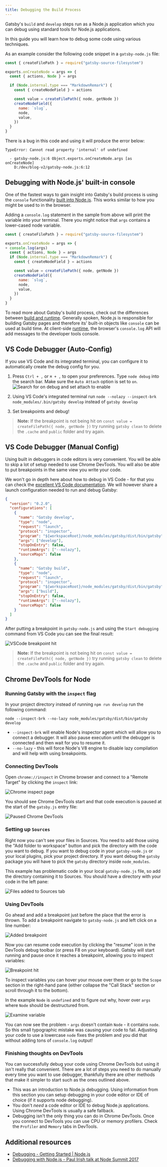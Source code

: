 ```yaml
---
title: Debugging the Build Process
---
```


Gatsby's `build` and `develop` steps run as a Node.js application which you can debug using standard tools for Node.js applications.

In this guide you will learn how to debug some code using various techniques.

As an example consider the following code snippet in a `gatsby-node.js` file:

```js:title=gatsby-node.js
const { createFilePath } = require("gatsby-source-filesystem")

exports.onCreateNode = args => {
  const { actions, Node } = args

  if (Node.internal.type === "MarkdownRemark") {
    const { createNodeField } = actions

    const value = createFilePath({ node, getNode })
    createNodeField({
      name: `slug`,
      node,
      value,
    })
  }
}
```

There is a bug in this code and using it will produce the error below:

```
TypeError: Cannot read property 'internal' of undefined

  - gatsby-node.js:6 Object.exports.onCreateNode.args [as onCreateNode]
    D:/dev/blog-v2/gatsby-node.js:6:12
```

## Debugging with Node.js' built-in console

One of the fastest ways to gain insight into Gatsby's build process is using the `console` functionality [built into Node.js](https://nodejs.org/en/knowledge/getting-started/the-console-module/). This works similar to how you might be used to in the browser.

Adding a `console.log` statement in the sample from above will print the variable into your terminal. There you might notice that `args` contains a lower-cased node variable.

```diff:title=gatsby-node.js
const { createFilePath } = require("gatsby-source-filesystem")

exports.onCreateNode = args => {
+ console.log(args)
  const { actions, Node } = args
  if (Node.internal.type === "MarkdownRemark") {
    const { createNodeField } = actions

    const value = createFilePath({ node, getNode })
    createNodeField({
      name: `slug`,
      node,
      value,
    })
  }
}
```

To read more about Gatsby's build process, check out the differences between [build and runtime](/docs/overview-of-the-gatsby-build-process#build-time-vs-runtime). Generally spoken, Node.js is responsible for building Gatsby pages and therefore its' built-in objects like `console` can be used at build time. At client-side [runtime](/docs/glossary#runtime), the browser's `console.log` API will add messages to the developer tools console.

## VS Code Debugger (Auto-Config)

If you use VS Code and its integrated terminal, you can configure it to automatically create the debug config for you.

1.  Press `Ctrl + ,` or `⌘ + ,` to open your preferences. Type `node debug` into the search bar. Make sure the `Auto Attach` option is set to `on`.
    ![Search for on debug and set attach to enable](./images/set-node-attach-to-on.png)

2.  Using VS Code's integrated terminal run `node --nolazy --inspect-brk node_modules/.bin/gatsby develop` instead of `gatsby develop`

3.  Set breakpoints and debug!

> **Note:** If the breakpoint is not being hit on `const value = createFilePath({ node, getNode })`
> try running `gatsby clean` to delete the `.cache` and `public` folder and try again.

## VS Code Debugger (Manual Config)

Using built in debuggers in code editors is very convenient. You will be able to skip a lot of setup needed to use Chrome DevTools. You will also be able to put breakpoints in the same view you write your code.

We won't go in depth here about how to debug in VS Code - for that you can check the [excellent VS Code documentation](https://code.visualstudio.com/docs/editor/debugging). We will however share a launch configuration needed to run and debug Gatsby:

```json:title=launch.json
{
  "version": "0.2.0",
  "configurations": [
    {
      "name": "Gatsby develop",
      "type": "node",
      "request": "launch",
      "protocol": "inspector",
      "program": "${workspaceRoot}/node_modules/gatsby/dist/bin/gatsby",
      "args": ["develop"],
      "stopOnEntry": false,
      "runtimeArgs": ["--nolazy"],
      "sourceMaps": false
    },
    {
      "name": "Gatsby build",
      "type": "node",
      "request": "launch",
      "protocol": "inspector",
      "program": "${workspaceRoot}/node_modules/gatsby/dist/bin/gatsby",
      "args": ["build"],
      "stopOnEntry": false,
      "runtimeArgs": ["--nolazy"],
      "sourceMaps": false
    }
  ]
}
```

After putting a breakpoint in `gatsby-node.js` and using the `Start debugging` command from VS Code you can see the final result:

![VSCode breakpoint hit](./images/vscode-debug.png)

> **Note:** If the breakpoint is not being hit on `const value = createFilePath({ node, getNode })`
> try running `gatsby clean` to delete the `.cache` and `public` folder and try again.

## Chrome DevTools for Node

### Running Gatsby with the `inspect` flag

In your project directory instead of running `npm run develop` run the following command:

```shell
node --inspect-brk --no-lazy node_modules/gatsby/dist/bin/gatsby develop
```

- `--inspect-brk` will enable Node's inspector agent which will allow you to connect a debugger. It will also pause execution until the debugger is connected and then wait for you to resume it.
- `--no-lazy` - this will force Node's V8 engine to disable lazy compilation and will help with using breakpoints.

### Connecting DevTools

Open `chrome://inspect` in Chrome browser and connect to a "Remote Target" by clicking the `inspect` link:

![Chrome inspect page](./images/chrome-devtools-inspect.png)

You should see Chrome DevTools start and that code execution is paused at the start of the `gatsby.js` entry file:

![Paused Chrome DevTools](./images/chrome-devtools-init.png)

### Setting up `Sources`

Right now you can't see your files in Sources. You need to add those using the "Add folder to workspace" button and pick the directory with the code you want to debug. If you want to debug code in your `gatsby-node.js` or your local plugins, pick your project directory. If you want debug the `gatsby` package you will have to pick the `gatsby` directory inside `node_modules`.

This example has problematic code in your local `gatsby-node.js` file, so add the directory containing it to Sources. You should have a directory with your code in the left pane:

![Files added to Sources tab](./images/chrome-devtools-files.png)

### Using DevTools

Go ahead and add a breakpoint just before the place that the error is thrown. To add a breakpoint navigate to `gatsby-node.js` and left click on a line number:

![Added breakpoint](./images/chrome-devtools-new-breakpoint.png)

Now you can resume code execution by clicking the "resume" icon in the DevTools debug toolbar (or press F8 on your keyboard). Gatsby will start running and pause once it reaches a breakpoint, allowing you to inspect variables:

![Breakpoint hit](./images/chrome-devtools-breakpoint-hit.png)

To inspect variables you can hover your mouse over them or go to the `Scope` section in the right-hand pane (either collapse the "Call Stack" section or scroll through it to the bottom).

In the example `Node` is `undefined` and to figure out why, hover over `args` where `Node` should be destructured from.

![Examine variable](./images/chrome-devtools-examine-var.png)

You can now see the problem - `args` doesn't contain `Node` - it contains `node`. So this small typographic mistake was causing your code to fail. Adjusting your code to use a lowercase `node` fixes the problem and you did that without adding tons of `console.log` output!

### Finishing thoughts on DevTools

You can successfully debug your code using Chrome DevTools but using it isn't really that convenient. There are a lot of steps you need to do manually every time you want to use debugger, thankfully there are other methods that make it simpler to start such as the ones outlined above.

- This was an introduction to Node.js debugging. Using information from this section you can setup debugging in your code editor or IDE of choice (if it supports node debugging).
- You don't _need_ a code editor or IDE to debug Node.js applications. Using Chrome DevTools is usually a safe fallback.
- Debugging isn't the only thing you can do in Chrome DevTools. Once you connect to DevTools you can use CPU or memory profilers. Check the `Profiler` and `Memory` tabs in DevTools.

## Additional resources

- [Debugging - Getting Started | Node.js](https://nodejs.org/en/docs/guides/debugging-getting-started/)
- [Debugging with Node.js - Paul Irish talk at Node Summit 2017](https://www.youtube.com/watch?v=Xb_0awoShR8)
